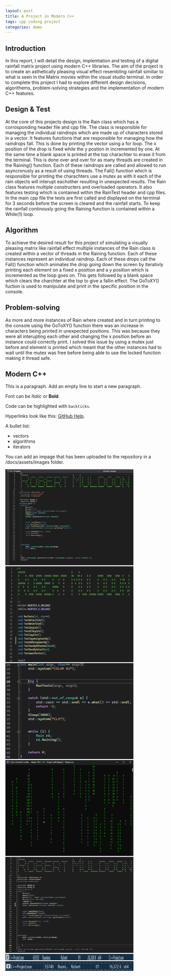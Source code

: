 ```yaml
---
layout: post
title: A Project in Modern C++
tags: cpp coding project
categories: demo
---
```



## Introduction
In this report, I will detail the design, implemtation and testing of a digital rainfall matrix project using modern C++ libraries. The aim of the project is to create an asthetically pleasing visual effect resembling rainfall similiar to what is seen in the Matrix movies within the visual studio terminal. In order to complete this project I had to explore different design decisions, algorithems, problem-solving strategies and the implementation of modern C++ features.
## Design & Test
At the core of this projects design is the Rain class which has a corrosponding header file and cpp file. The class is responsible for managing the individual raindrops which are made up of characters stored in a vector. It features functions that are responsible for managing how the raindrops fall. This is done by printing the vector using a for loop. The x position of the drop is fixed while the y postion in incremented by one. At the same time a blank space is printed at the top charachter to erase it from the terminal. This is done over and over for as many threads are created in the Raining() function. Each of these raindrops are called and allowed to run asyncronusly as a result of using threads. The Fall() function which is responsible for printing the charachters use a mutex as with it each of the rain objects will interupt eachother resulting in unexpected results.
The Rain class features multiple constructers and overloaded operators. It also features testing which is contained within the RainTest header and cpp files. In the main cpp file the tests are first called and displayed on the terminal for 3 seconds before the screen is cleared and the rainfall starts. To keep the rainfall continously going the Raining function is contained within a While(1) loop.
## Algorithm
To achieve the desired result for this project of simulating a visually pleasing matrix like rainfall effect multiple instances of the Rain class is created within a vector of threads in the Raining function. Each of these instances represent an individual raindrop. Each of these drops call the Fall() function which animates the drop going down the screen by iterativly printing each element on a fixed x position and a y position which is incremented as the loop goes on. This gets followed by a blank space which clears the charchter at the top to give a fallin effect. The GoToXY() fuction is used to manipulate and print in the specific position in the console.
## Problem-solving
As more and more instances of Rain where created and in turn printing to the console using the GoToXY() function there was an increase in characters being printed in unexpected positions. This was because they were all interupting each other and changing the x position before an instance could correctly print. I solved this issue by using a mutex just before and element is printed which meant that the other instances had to wait until the mutex was free before being able to use the locked function making it thread safe. 
## Modern C++


This is a paragraph. Add an empty line to start a new paragraph.

Font can be *Italic* or **Bold**.

Code can be highlighted with `backticks`.

Hyperlinks look like this: [GitHub Help](https://help.github.com/).

A bullet list:

- vectors
- algorithms
- iterators

You can add an impage that has been uploaded to the repository in a /docs/assets/images folder.

<img src="https://raw.githubusercontent.com/robertatu/digital-rain-cpp/main/doc/assets/code.png" width="400" height="300">
<img src="https://raw.githubusercontent.com/robertatu/digital-rain-cpp/main/doc/assets/code2.png" width="400" height="300">
<img src="https://raw.githubusercontent.com/robertatu/digital-rain-cpp/main/doc/assets/code3.png" width="400" height="300">
<img src="https://raw.githubusercontent.com/robertatu/digital-rain-cpp/main/doc/assets/Operation.png" width="400" height="300">
<img src="https://raw.githubusercontent.com/robertatu/digital-rain-cpp/main/doc/assets/RainHeader.png" width="400" height="300">
<img src="https://raw.githubusercontent.com/robertatu/digital-rain-cpp/main/doc/assets/C++Futures10000.png" width="400" height="20">
<img src="https://raw.githubusercontent.com/robertatu/digital-rain-cpp/main/doc/assets/C++Threads10000.png" width="400" height="30">



